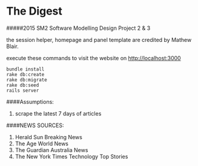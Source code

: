 # The Digest
#####2015 SM2 Software Modelling Design Project 2 & 3

the session helper, homepage and panel template are credited by Mathew Blair.

execute these commands to visit the website on [http://localhost:3000](http://localhost:3000)
```
bundle install
rake db:create
rake db:migrate
rake db:seed
rails server
```



####Assumptions:
1. scrape the latest 7 days of articles

####NEWS SOURCES:
1. Herald Sun Breaking News
2. The Age World News
3. The Guardian Australia News
4. The New York Times Technology Top Stories
